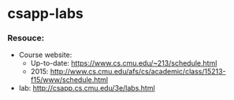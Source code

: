 # csapp-labs

### Resouce:

* Course website:
  * Up-to-date: https://www.cs.cmu.edu/~213/schedule.html
  * 2015: http://www.cs.cmu.edu/afs/cs/academic/class/15213-f15/www/schedule.html
* lab: http://csapp.cs.cmu.edu/3e/labs.html